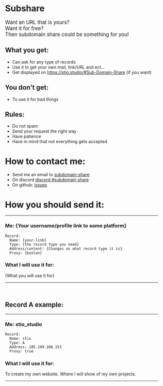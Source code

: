 # Subshare
<big>
Want an URL that is yours?<br>
Want it for free?<br>
Then subdomain share could be something for you!
</big>

## What you get:
* Can ask for any type of records
* Use it to get your own mail, link/URL and ect...
* Get displayed on https://stio.studio/#Sub-Domain-Share (if you want)

## You don't get:
* To use it for bad things

## Rules:
* Do not spam
* Send your request the right way
* Have patience
* Have in mind that not everything gets accepted

# How to contact me:
* Send me an email to [subdomain-share](mailto:subdomain-share@stio.studio)
* On discord [discord #subdomain share](https://discord.gg/TJRt5CKV5e)
* On github: [issues](https://github.com/StioStudio/share/issues/new)

# How you should send it:

---

### Me: {Your username/profile link to some platform}
```
Record:
  Name: {your-link}
  Type: {the record type you need}
  Address/content: {Changes on what record type it is}
  Proxy: {boolan}
```
### What I will use it for:
{What you will use it for}

---

<br>

## Record A example:

---

### Me: stio_studio
```
Record:
  Name: stio
  Type: A
  Address: 185.199.108.153
  Proxy: true
```
### What I will use it for:
To create my own website. Where I will show of my own projects.

---